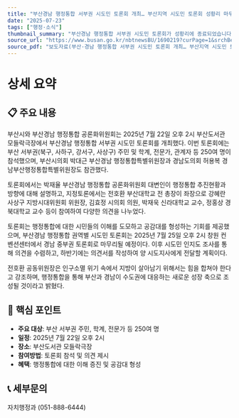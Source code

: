 ```yaml
---
title: "부산경남 행정통합 서부권 시도민 토론회 개최… 부산지역 시도민 토론회 성황리 마무리돼"
date: "2025-07-23"
tags: ["행정·소식"]
thumbnail_summary: "부산경남 행정통합 서부권 시도민 토론회가 성황리에 종료되었습니다."
source_url: "https://www.busan.go.kr/nbtnewsBU/1690219?curPage=1&srchBeginDt=&srchEndDt=&srchKey=&srchText="
source_pdf: "보도자료(부산·경남 행정통합 서부권 시도민 토론회 개최… 부산지역 시도민 토론회 성황리 마무리돼).pdf"
---
```


# 상세 요약

## 📋 주요 내용
부산시와 부산경남 행정통합 공론화위원회는 2025년 7월 22일 오후 2시 부산도서관 모들락극장에서 부산경남 행정통합 서부권 시도민 토론회를 개최했다. 이번 토론회에는 부산 서부권(북구, 사하구, 강서구, 사상구) 주민 및 학계, 전문가, 관계자 등 250여 명이 참석했으며, 부산시의회 박대근 부산경남 행정통합특별위원장과 경남도의회 허용복 경남부산행정통합특별위원장도 참관했다. 

토론회에서는 박재율 부산경남 행정통합 공론화위원회 대변인이 행정통합 추진현황과 방향에 대해 설명하고, 지정토론에서는 전호환 부산대학교 전 총장이 좌장으로 강혜란 사상구 지방시대위원회 위원장, 김효정 시의회 의원, 박재욱 신라대학교 교수, 정홍상 경북대학교 교수 등이 참여하여 다양한 의견을 나누었다. 

토론회는 행정통합에 대한 시민들의 이해를 도모하고 공감대를 형성하는 기회를 제공했으며, 부산경남 행정통합 권역별 시도민 토론회는 2025년 7월 25일 오후 2시 창원 컨벤션센터에서 경남 중부권 토론회로 마무리될 예정이다. 이후 시도민 인지도 조사를 통해 의견을 수렴하고, 하반기에는 의견서를 작성하여 양 시도지사에게 전달할 계획이다.

전호환 공동위원장은 인구소멸 위기 속에서 지방이 살아남기 위해서는 힘을 합쳐야 한다고 강조하며, 행정통합을 통해 부산과 경남이 수도권에 대응하는 새로운 성장 축으로 조성될 것이라고 밝혔다.

## 🎯 핵심 포인트
- **주요 대상**: 부산 서부권 주민, 학계, 전문가 등 250여 명
- **일정**: 2025년 7월 22일 오후 2시
- **장소**: 부산도서관 모들락극장
- **참여방법**: 토론회 참석 및 의견 제시
- **혜택**: 행정통합에 대한 이해 증진 및 공감대 형성

## 📞 세부문의
자치행정과 (051-888-6444)